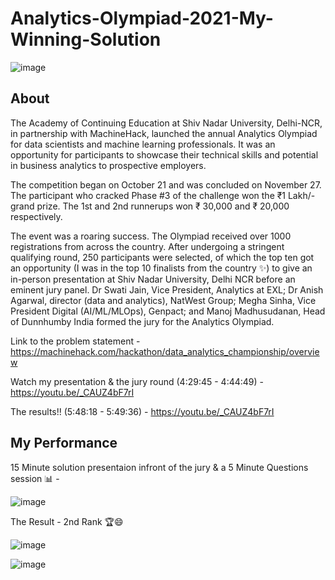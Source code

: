 # Analytics-Olympiad-2021-My-Winning-Solution
![image](https://analyticsindiamag.com/wp-content/uploads/2021/12/ShivNadar_AIM.jpg)

## About

The Academy of Continuing Education at Shiv Nadar University, Delhi-NCR, in partnership with MachineHack, launched the annual Analytics Olympiad for data scientists and machine learning professionals. It was an opportunity for participants to showcase their technical skills and potential in business analytics to prospective employers. 

The competition began on October 21 and was concluded on November 27. The participant who cracked Phase #3 of the challenge won the ₹1 Lakh/- grand prize. The 1st and 2nd runnerups won ₹ 30,000 and ₹ 20,000 respectively.

The event was a roaring success. The Olympiad received over 1000 registrations from across the country. After undergoing a stringent qualifying round, 250 participants were selected, of which the top ten got an opportunity (I was in the top 10 finalists from the country ✨) to give an in-person presentation at Shiv Nadar University, Delhi NCR before an eminent jury panel. Dr Swati Jain, Vice President, Analytics at EXL; Dr Anish Agarwal, director (data and analytics), NatWest Group; Megha Sinha, Vice President Digital (AI/ML/MLOps), Genpact; and Manoj Madhusudanan, Head of Dunnhumby India formed the jury for the Analytics Olympiad.

Link to the problem statement - https://machinehack.com/hackathon/data_analytics_championship/overview

Watch my presentation & the jury round (4:29:45 - 4:44:49) - https://youtu.be/_CAUZ4bF7rI

The results!! (5:48:18 - 5:49:36) - https://youtu.be/_CAUZ4bF7rI
 

## My Performance
15 Minute solution presentaion infront of the jury & a 5 Minute Questions session 📊 - 

![image](https://github.com/YashK07/Analytics-Olympiad-2021-My-Winning-Solution/blob/master/Event%20Images/IMG_2011.JPG?raw=true)


The Result - 2nd Rank 🏆😄


![image](https://github.com/YashK07/Analytics-Olympiad-2021-My-Winning-Solution/blob/master/Event%20Images/IMG_1982.JPG?raw=true)

![image](https://github.com/YashK07/Analytics-Olympiad-2021-My-Winning-Solution/blob/master/Event%20Images/IMG_2128.JPG?raw=true)
